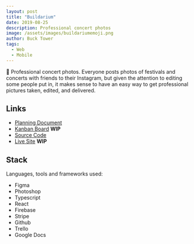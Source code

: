 ```yaml
---
layout: post
title: "Buildarium"
date: 2019-08-25
description: Professional concert photos
image: /assets/images/buildariumemoji.png
author: Buck Tower
tags: 
  - Web
  - Mobile
---
```

🎫 Professional concert photos. Everyone posts photos of festivals and concerts with friends to their Instagram, but given the attention to editing some people put in, it makes sense to have an easy way to get professional pictures taken, edited, and delivered.

## Links

* [Planning Document](https://docs.google.com/document/d/10MGxAuerO8S62fOJGI70085FeVFqUWtyWL9cqg8jPoU/edit?usp=sharing)
* [Kanban Board]() <b>WIP</b>
* [Source Code](https://github.com/piquestech)
* [Live Site]() <b>WIP</b>

## Stack

Languages, tools and frameworks used:

* Figma
* Photoshop
* Typescript
* React
* Firebase
* Stripe
* Github
* Trello
* Google Docs